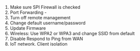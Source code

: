 
1. Make sure SPI Firewall is checked
2. Port Forwarding -
3. Turn off remote management
4. Change default username/password
5. Update Firmware
6. Wireless: Use WPA2 or WPA3 and change SSID from default
7. Disable Respond to Ping from WAN
8. IoT network. Client isolation